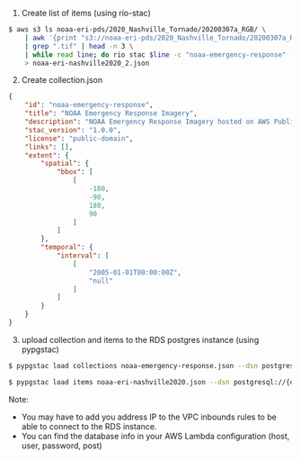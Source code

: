 

1. Create list of items (using rio-stac)

```bash
$ aws s3 ls noaa-eri-pds/2020_Nashville_Tornado/20200307a_RGB/ \
    | awk '{print "s3://noaa-eri-pds/2020_Nashville_Tornado/20200307a_RGB/"$NF}' \
    | grep ".tif" | head -n 3 \
    | while read line; do rio stac $line -c "noaa-emergency-response" -p "event"="Nashville Tornado"  -d "2020-03-07" --without-raster --without-proj --asset-mediatype COG -n cog; done \
    > noaa-eri-nashville2020_2.json
```

2. Create collection.json
```json
{
    "id": "noaa-emergency-response",
    "title": "NOAA Emergency Response Imagery",
    "description": "NOAA Emergency Response Imagery hosted on AWS Public Dataset.",
    "stac_version": "1.0.0",
    "license": "public-domain",
    "links": [],
    "extent": {
        "spatial": {
            "bbox": [
                [
                    -180,
                    -90,
                    180,
                    90
                ]
            ]
        },
        "temporal": {
            "interval": [
                [
                    "2005-01-01T00:00:00Z",
                    "null"
                ]
            ]
        }
    }
}
```

3. upload collection and items to the RDS postgres instance (using pypgstac)

```bash
$ pypgstac load collections noaa-emergency-response.json --dsn postgresql://{db-user}:{db-password}@{db-host}:{db-port}/{db-name}

$ pypgstac load items noaa-eri-nashville2020.json --dsn postgresql://{db-user}:{db-password}@{db-host}:{db-port}/{db-name}
```

Note:

- You may have to add you address IP to the VPC inbounds rules to be able to connect to the RDS instance.
- You can find the database info in your AWS Lambda configuration (host, user, password, post)
